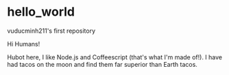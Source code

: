 # hello_world
vuducminh211's first repository

Hi Humans!

Hubot here, I like Node.js and Coffeescript (that's what I'm made of!).
I have had tacos on the moon and find them far superior than Earth tacos.
